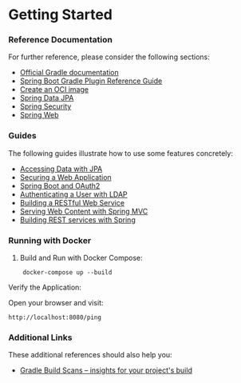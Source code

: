 # Getting Started

### Reference Documentation

For further reference, please consider the following sections:

- [Official Gradle documentation](https://docs.gradle.org)
- [Spring Boot Gradle Plugin Reference Guide](https://docs.spring.io/spring-boot/3.3.4/gradle-plugin)
- [Create an OCI image](https://docs.spring.io/spring-boot/3.3.4/gradle-plugin/packaging-oci-image.html)
- [Spring Data JPA](https://docs.spring.io/spring-boot/docs/3.3.4/reference/htmlsingle/index.html#data.sql.jpa-and-spring-data)
- [Spring Security](https://docs.spring.io/spring-boot/docs/3.3.4/reference/htmlsingle/index.html#web.security)
- [Spring Web](https://docs.spring.io/spring-boot/docs/3.3.4/reference/htmlsingle/index.html#web)

### Guides

The following guides illustrate how to use some features concretely:

- [Accessing Data with JPA](https://spring.io/guides/gs/accessing-data-jpa/)
- [Securing a Web Application](https://spring.io/guides/gs/securing-web/)
- [Spring Boot and OAuth2](https://spring.io/guides/tutorials/spring-boot-oauth2/)
- [Authenticating a User with LDAP](https://spring.io/guides/gs/authenticating-ldap/)
- [Building a RESTful Web Service](https://spring.io/guides/gs/rest-service/)
- [Serving Web Content with Spring MVC](https://spring.io/guides/gs/serving-web-content/)
- [Building REST services with Spring](https://spring.io/guides/tutorials/rest/)

### Running with Docker

1. Build and Run with Docker Compose:

```
    docker-compose up --build
```

Verify the Application:

Open your browser and visit:

```
http://localhost:8080/ping
```

### Additional Links

These additional references should also help you:

- [Gradle Build Scans – insights for your project's build](https://scans.gradle.com#gradle)
